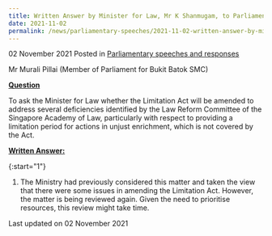 ```yaml
---
title: Written Answer by Minister for Law, Mr K Shanmugam, to Parliamentary Question on Proposal to Amend Limitation Act to Address Deficiencies Identified by Law Reform Committee of Singapore Academy of Law
date: 2021-11-02
permalink: /news/parliamentary-speeches/2021-11-02-written-answer-by-minister-for-law-mr-k-shanmugam-to-pq-on-proposal-to-amend-limitations-act-to-address-deficiencies-identified-by-law-reform-committee-of-singapore-academy-of-law/
---
```


02 November 2021 Posted in [Parliamentary speeches and responses](/news/parliamentary-speeches)

Mr Murali Pillai (Member of Parliament for Bukit Batok SMC) 
  
**<b><u>Question</u></b>**  

To ask the Minister for Law whether the Limitation Act will be amended to address several deficiencies identified by the Law Reform Committee of the Singapore Academy of Law, particularly with respect to providing a limitation period for actions in unjust enrichment, which is not covered by the Act.

**<b><u>Written Answer:</u></b>**  

{:start="1"}
1.	The Ministry had previously considered this matter and taken the view that there were some issues in amending the Limitation Act. However, the matter is being reviewed again. Given the need to prioritise resources, this review might take time.  


<p class="right-side-updated">Last updated on 02 November 2021</p>
